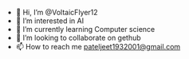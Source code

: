 - 👋 Hi, I’m @VoltaicFlyer12
- 👀 I’m interested in AI
- 🌱 I’m currently learning Computer science
- 💞️ I’m looking to collaborate on gethub
- 📫 How to reach me pateljeet1932001@gmail.com

<!---
VoltaicFlyer12/VoltaicFlyer12 is a ✨ special ✨ repository because its `README.md` (this file) appears on your GitHub profile.
You can click the Preview link to take a look at your changes.
--->
